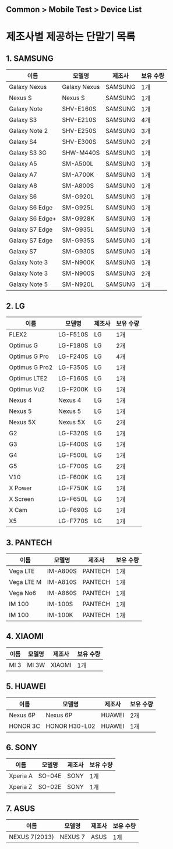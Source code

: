 ## Common > Mobile Test > Device List


# 제조사별 제공하는 단말기 목록

## 1. SAMSUNG
| 이름 | 모델명 | 제조사 | 보유 수량 |
| --- | --- | --- | --- |
| Galaxy Nexus | Galaxy Nexus | SAMSUNG | 1개 |
| Nexus S | Nexus S | SAMSUNG | 1개 |
| Galaxy Note | SHV-E160S | SAMSUNG | 1개 |
| Galaxy S3 | SHV-E210S | SAMSUNG | 4개 |
| Galaxy Note 2 | SHV-E250S | SAMSUNG | 3개 |
| Galaxy S4| SHV-E300S | SAMSUNG | 2개 |
| Galaxy S3 3G | SHW-M440S | SAMSUNG | 1개 |
| Galaxy A5 | SM-A500L | SAMSUNG | 1개 |
| Galaxy A7 | SM-A700K | SAMSUNG | 1개 |
| Galaxy A8 | SM-A800S | SAMSUNG | 1개 |
| Galaxy S6 | SM-G920L | SAMSUNG | 1개 |
| Galaxy S6 Edge | SM-G925L | SAMSUNG | 1개 |
| Galaxy S6 Edge+ | SM-G928K | SAMSUNG | 1개 |
| Galaxy S7 Edge | SM-G935L | SAMSUNG | 1개 |
| Galaxy S7 Edge | SM-G935S | SAMSUNG | 1개 |
| Galaxy S7 | SM-G930S | SAMSUNG | 1개 |
| Galaxy Note 3 | SM-N900K | SAMSUNG | 1개 |
| Galaxy Note 3 | SM-N900S | SAMSUNG | 2개 |
| Galaxy Note 5 | SM-N920L | SAMSUNG | 1개 |

## 2. LG

| 이름 | 모델명 | 제조사 | 보유 수량 |
| --- | --- | --- | --- |
| FLEX2 | LG-F510S | LG | 1개 |
| Optimus G | LG-F180S | LG | 2개 |
| Optimus G Pro | LG-F240S | LG | 4개 |
| Optimus G Pro2 | LG-F350S | LG | 1개 |
| Optimus LTE2 | LG-F160S | LG | 1개 |
| Optimus Vu2 | LG-F200K | LG | 1개 |
| Nexus 4 | Nexus 4 | LG | 1개 |
| Nexus 5 | Nexus 5 | LG | 1개 |
| Nexus 5X | Nexus 5X | LG | 2개 |
| G2 | LG-F320S | LG | 1개 |
| G3 | LG-F400S | LG | 1개 |
| G4 | LG-F500L | LG | 1개 |
| G5 | LG-F700S | LG | 2개 |
| V10 | LG-F600K | LG | 1개 |
| X Power | LG-F750K | LG | 1개 |
| X Screen | LG-F650L | LG | 1개 |
| X Cam | LG-F690S | LG | 1개 |
| X5 | LG-F770S | LG | 1개 |


## 3. PANTECH

| 이름 | 모델명 | 제조사 | 보유 수량 |
| --- | --- | --- | --- |
| Vega LTE | IM-A800S | PANTECH | 1개 |
| Vega LTE M | IM-A810S | PANTECH | 1개 |
| Vega No6 | IM-A860S | PANTECH | 1개 |
| IM 100 | IM-100S | PANTECH | 1개 |
| IM 100 | IM-100K | PANTECH | 1개 |



## 4. XIAOMI
| 이름 | 모델명 | 제조사 | 보유 수량 |
| --- | --- | --- | --- |
| MI 3 | MI 3W | XIAOMI | 1개 |


## 5. HUAWEI
| 이름 | 모델명 | 제조사 | 보유 수량 |
| --- | --- | --- | --- |
| Nexus 6P | Nexus 6P | HUAWEI | 2개 |
| HONOR 3C | HONOR H30-L02 | HUAWEI | 1개 |


## 6. SONY
| 이름 | 모델명 | 제조사 | 보유 수량 |
| --- | --- | --- | --- |
| Xperia A | SO-04E | SONY | 1개 |
| Xperia Z | SO-02E | SONY | 1개 |



## 7. ASUS
| 이름 | 모델명 | 제조사 | 보유 수량 |
| --- | --- | --- | --- |
| NEXUS 7(2013) | NEXUS 7 | ASUS | 1개 |
